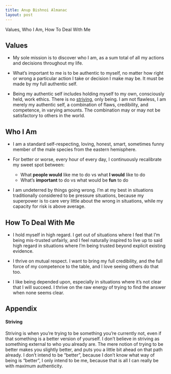 ```yaml
---
title: Anup Bishnoi Almanac
layout: post
---
```


Values, Who I Am, How To Deal With Me

## Values

* My sole mission is to discover who I am, as a sum total of all my actions and decisions throughout my life.

* What’s important to me is to be authentic to myself, no matter how right or wrong a particular action I take or decision I make may be. It must be made by my full authentic self.

* Being my authentic self includes holding myself to my own, consciously held, work ethics. There is no [striving](#striving), only being. I am not flawless, I am merely my authentic self, a combination of flaws, credibility, and competence, in varying amounts. The combination may or may not be satisfactory to others in the world.

## Who I Am

* I am a standard self-respecting, loving, honest, smart, sometimes funny member of the male species from the eastern hemisphere.

* For better or worse, every hour of every day, I continuously recalibrate my sweet spot between:

  - What **people would** like me to do vs what **I would** like to do
  - What’s **important** to do vs what would be **fun** to do

* I am undeterred by things going wrong. I’m at my best in situations traditionally considered to be pressure situations, because my superpower is to care very little about the wrong in situations, while my capacity for risk is above average.

## How To Deal With Me

* I hold myself in high regard. I get out of situations where I feel that I’m being mis-trusted unfairly, and I feel naturally inspired to live up to said high regard in situations where I’m being trusted beyond explicit existing evidence.

* I thrive on mutual respect. I want to bring my full credibility, and the full force of my competence to the table, and I love seeing others do that too.

* I like being depended upon, especially in situations where it’s not clear that I will succeed. I thrive on the raw energy of trying to find the answer when none seems clear.

## Appendix

#### Striving

Striving is when you’re trying to be something you’re currently not, even if that something is a better version of yourself. I don’t believe in striving as something external to who you already are. The mere notion of trying to be better makes you slightly better, and puts you a little bit ahead on that path already. I don’t intend to be “better”, because I don’t know what way of being is “better”, I only intend to be me, because that is all I can really be with maximum authenticity.
